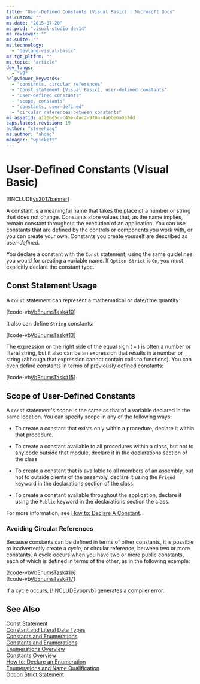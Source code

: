 ```yaml
---
title: "User-Defined Constants (Visual Basic) | Microsoft Docs"
ms.custom: ""
ms.date: "2015-07-20"
ms.prod: "visual-studio-dev14"
ms.reviewer: ""
ms.suite: ""
ms.technology: 
  - "devlang-visual-basic"
ms.tgt_pltfrm: ""
ms.topic: "article"
dev_langs: 
  - "VB"
helpviewer_keywords: 
  - "constants, circular references"
  - "Const statement [Visual Basic], user-defined constants"
  - "user-defined constants"
  - "scope, constants"
  - "constants, user-defined"
  - "circular references between constants"
ms.assetid: a1206d5c-c45e-4ac2-970a-4a0be6a05fdd
caps.latest.revision: 19
author: "stevehoag"
ms.author: "shoag"
manager: "wpickett"
---
```

# User-Defined Constants (Visual Basic)
[!INCLUDE[vs2017banner](../../../../includes/vs2017banner.md)]

A constant is a meaningful name that takes the place of a number or string that does not change. Constants store values that, as the name implies, remain constant throughout the execution of an application. You can use constants that are defined by the controls or components you work with, or you can create your own. Constants you create yourself are described as *user-defined*.  
  
 You declare a constant with the `Const` statement, using the same guidelines you would for creating a variable name. If `Option Strict` is `On`, you must explicitly declare the constant type.  
  
## Const Statement Usage  
 A `Const` statement can represent a mathematical or date/time quantity:  
  
 [!code-vb[VbEnumsTask#10](../../../../snippets/visualbasic/VS_Snippets_VBCSharp/VbEnumsTask/VB/Class2.vb#10)]  
  
 It also can define `String` constants:  
  
 [!code-vb[VbEnumsTask#13](../../../../snippets/visualbasic/VS_Snippets_VBCSharp/VbEnumsTask/VB/Class2.vb#13)]  
  
 The expression on the right side of the equal sign ( `=` ) is often a number or literal string, but it also can be an expression that results in a number or string (although that expression cannot contain calls to functions). You can even define constants in terms of previously defined constants:  
  
 [!code-vb[VbEnumsTask#15](../../../../snippets/visualbasic/VS_Snippets_VBCSharp/VbEnumsTask/VB/Class2.vb#15)]  
  
## Scope of User-Defined Constants  
 A `Const` statement's scope is the same as that of a variable declared in the same location. You can specify scope in any of the following ways:  
  
-   To create a constant that exists only within a procedure, declare it within that procedure.  
  
-   To create a constant available to all procedures within a class, but not to any code outside that module, declare it in the declarations section of the class.  
  
-   To create a constant that is available to all members of an assembly, but not to outside clients of the assembly, declare it using the `Friend` keyword in the declarations section of the class.  
  
-   To create a constant available throughout the application, declare it using the `Public` keyword in the declarations section the class.  
  
 For more information, see [How to: Declare A Constant](../../../../visual-basic/programming-guide/language-features/constants-enums/how-to-declare-a-constant.md).  
  
### Avoiding Circular References  
 Because constants can be defined in terms of other constants, it is possible to inadvertently create a *cycle*, or circular reference, between two or more constants. A cycle occurs when you have two or more public constants, each of which is defined in terms of the other, as in the following example:  
  
 [!code-vb[VbEnumsTask#16](../../../../snippets/visualbasic/VS_Snippets_VBCSharp/VbEnumsTask/VB/Class2.vb#16)]  
[!code-vb[VbEnumsTask#17](../../../../snippets/visualbasic/VS_Snippets_VBCSharp/VbEnumsTask/VB/Class2.vb#17)]  
  
 If a cycle occurs, [!INCLUDE[vbprvb](../../../../includes/vbprvb-md.md)] generates a compiler error.  
  
## See Also  
 [Const Statement](../../../../visual-basic/language-reference/statements/const-statement.md)   
 [Constant and Literal Data Types](../../../../visual-basic/programming-guide/language-features/constants-enums/constant-and-literal-data-types.md)   
 [Constants and Enumerations](../../../../visual-basic/programming-guide/language-features/constants-enums/index.md)   
 [Constants and Enumerations](../../../../visual-basic/language-reference/constants-and-enumerations.md)   
 [Enumerations Overview](../../../../visual-basic/programming-guide/language-features/constants-enums/enumerations-overview.md)   
 [Constants Overview](../../../../visual-basic/programming-guide/language-features/constants-enums/constants-overview.md)   
 [How to: Declare an Enumeration](../../../../visual-basic/programming-guide/language-features/constants-enums/how-to-declare-enumerations.md)   
 [Enumerations and Name Qualification](../../../../visual-basic/programming-guide/language-features/constants-enums/enumerations-and-name-qualification.md)   
 [Option Strict Statement](../../../../visual-basic/language-reference/statements/option-strict-statement.md)